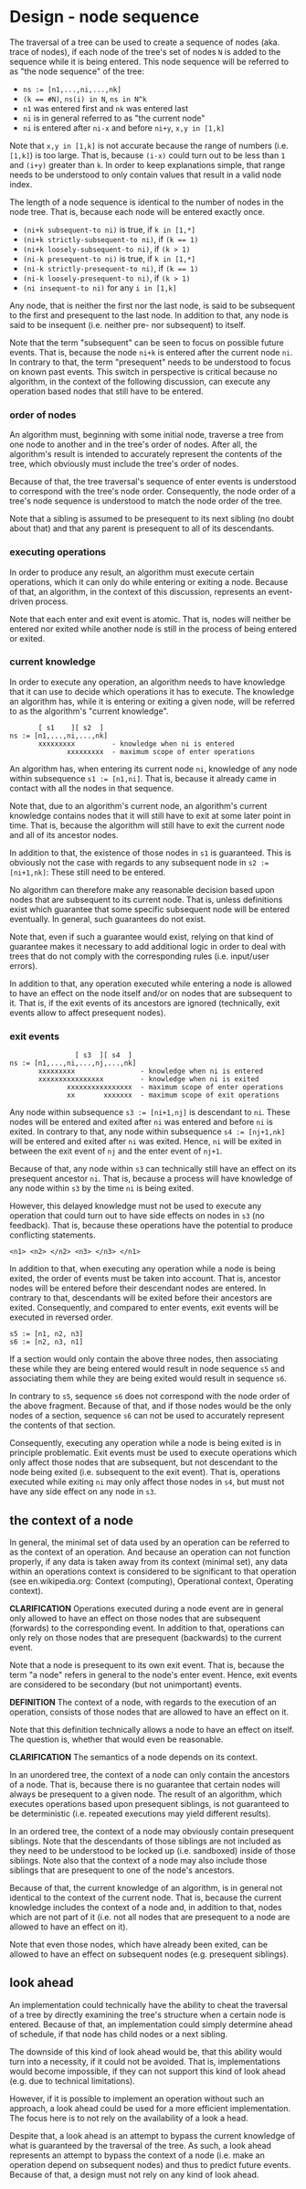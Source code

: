 
<!-- ======================================================================= -->
# Design - node sequence

The traversal of a tree can be used to create a sequence of nodes (aka. trace
of nodes), if each node of the tree's set of nodes `N` is added to the sequence
while it is being entered. This node sequence will be referred to as "the node
sequence" of the tree:

* `ns := [n1,...,ni,...,nk]`
* `(k == #N)`, `ns(i) in N`, `ns in N^k`
* `n1` was entered first and `nk` was entered last
* `ni` is in general referred to as "the current node"
* `ni` is entered after `ni-x` and before `ni+y`, `x,y in [1,k]`

Note that `x,y in [1,k]` is not accurate because the range of numbers (i.e.
`[1,k]`) is too large. That is, because `(i-x)` could turn out to be less than
`1` and `(i+y)` greater than `k`. In order to keep explanations simple, that
range needs to be understood to only contain values that result in a valid node
index.

The length of a node sequence is identical to the number of nodes in the node
tree. That is, because each node will be entered exactly once.

* `(ni+k subsequent-to ni)` is true, if `k in [1,*]`
* `(ni+k strictly-subsequent-to ni)`, if `(k == 1)`
* `(ni+k loosely-subsequent-to ni)`, if `(k > 1)`
* `(ni-k presequent-to ni)` is true, if `k in [1,*]`
* `(ni-k strictly-presequent-to ni)`, if `(k == 1)`
* `(ni-k loosely-presequent-to ni)`, if `(k > 1)`
* `(ni insequent-to ni)` for any `i in [1,k]`

Any node, that is neither the first nor the last node, is said to be subsequent
to the first and presequent to the last node. In addition to that, any node is
said to be insequent (i.e. neither pre- nor subsequent) to itself.

Note that the term "subsequent" can be seen to focus on possible future events.
That is, because the node `ni+k` is entered after the current node `ni`. In
contrary to that, the term "presequent" needs to be understood to focus on known
past events. This switch in perspective is critical because no algorithm, in the
context of the following discussion, can execute any operation based nodes that
still have to be entered.

### order of nodes

An algorithm must, beginning with some initial node, traverse a tree from one
node to another and in the tree's order of nodes. After all, the algorithm's
result is intended to accurately represent the contents of the tree, which
obviously must include the tree's order of nodes.

Because of that, the tree traversal's sequence of enter events is understood
to correspond with the tree's node order. Consequently, the node order of a
tree's node sequence is understood to match the node order of the tree.

Note that a sibling is assumed to be presequent to its next sibling (no doubt
about that) and that any parent is presequent to all of its descendants.

### executing operations

In order to produce any result, an algorithm must execute certain operations,
which it can only do while entering or exiting a node. Because of that, an
algorithm, in the context of this discussion, represents an event-driven process.

Note that each enter and exit event is atomic. That is, nodes will neither be
entered nor exited while another node is still in the process of being entered
or exited.

### current knowledge

In order to execute any operation, an algorithm needs to have knowledge that
it can use to decide which operations it has to execute. The knowledge an
algorithm has, while it is entering or exiting a given node, will be referred
to as the algorithm's "current knowledge".

```
       [ s1    ][ s2  ]
ns := [n1,...,ni,...,nk]
       xxxxxxxxx         - knowledge when ni is entered
              xxxxxxxxx  - maximum scope of enter operations
```

An algorithm has, when entering its current node `ni`, knowledge of any node
within subsequence `s1 := [n1,ni]`. That is, because it already came in contact
with all the nodes in that sequence.

Note that, due to an algorithm's current node, an algorithm's current knowledge
contains nodes that it will still have to exit at some later point in time.
That is, because the algorithm will still have to exit the current node and
all of its ancestor nodes.

In addition to that, the existence of those nodes in `s1` is guaranteed.
This is obviously not the case with regards to any subsequent node in
`s2 := [ni+1,nk]`: These still need to be entered.

No algorithm can therefore make any reasonable decision based upon nodes that
are subsequent to its current node. That is, unless definitions exist which
guarantee that some specific subsequent node will be entered eventually. In
general, such guarantees do not exist.

Note that, even if such a guarantee would exist, relying on that kind of
guarantee makes it necessary to add additional logic in order to deal with
trees that do not comply with the corresponding rules (i.e. input/user errors).

In addition to that, any operation executed while entering a node is allowed
to have an effect on the node itself and/or on nodes that are subsequent to
it. That is, if the exit events of its ancestors are ignored (technically,
exit events allow to affect presequent nodes).

### exit events

```
                [ s3  ][ s4  ]
ns := [n1,...,ni,...,nj,...,nk]
       xxxxxxxxx                - knowledge when ni is entered
       xxxxxxxxxxxxxxxx         - knowledge when ni is exited
              xxxxxxxxxxxxxxxx  - maximum scope of enter operations
              xx       xxxxxxx  - maximum scope of exit operations
```

Any node within subsequence `s3 := [ni+1,nj]` is descendant to `ni`. These nodes
will be entered and exited after `ni` was entered and before `ni` is exited. In
contrary to that, any node within subsequence `s4 := [nj+1,nk]` will be entered
and exited after `ni` was exited. Hence, `ni` will be exited in between the exit
event of `nj` and the enter event of `nj+1`.

Because of that, any node within `s3` can technically still have an effect on
its presequent ancestor `ni`. That is, because a process will have knowledge
of any node within `s3` by the time `ni` is being exited.

However, this delayed knowledge must not be used to execute any operation that
could turn out to have side effects on nodes in `s3` (no feedback). That is,
because these operations have the potential to produce conflicting statements.

```
<n1> <n2> </n2> <n3> </n3> </n1>
```

In addition to that, when executing any operation while a node is being exited,
the order of events must be taken into account. That is, ancestor nodes will be
entered before their descendant nodes are entered. In contrary to that,
descendants will be exited before their ancestors are exited. Consequently, and
compared to enter events, exit events will be executed in reversed order.

```
s5 := [n1, n2, n3]
s6 := [n2, n3, n1]
```

If a section would only contain the above three nodes, then associating
these while they are being entered would result in node sequence `s5` and
associating them while they are being exited would result in sequence `s6`.

In contrary to `s5`, sequence `s6` does not correspond with the node order of
the above fragment. Because of that, and if those nodes would be the only nodes
of a section, sequence `s6` can not be used to accurately represent the contents
of that section.

Consequently, executing any operation while a node is being exited is in
principle problematic. Exit events must be used to execute operations which
only affect those nodes that are subsequent, but not descendant to the node
being exited (i.e. subsequent to the exit event). That is, operations executed
while exiting `ni` may only affect those nodes in `s4`, but must not have any
side effect on any node in `s3`.

<!-- ======================================================================= -->
## the context of a node

In general, the minimal set of data used by an operation can be referred to as
the context of an operation. And because an operation can not function properly,
if any data is taken away from its context (minimal set), any data within an
operations context is considered to be significant to that operation (see
en.wikipedia.org: Context (computing), Operational context, Operating context).

**CLARIFICATION**
Operations executed during a node event are in general only allowed to have an
effect on those nodes that are subsequent (forwards) to the corresponding event.
In addition to that, operations can only rely on those nodes that are presequent
(backwards) to the current event.

Note that a node is presequent to its own exit event. That is, because the
term "a node" refers in general to the node's enter event. Hence, exit events
are considered to be secondary (but not unimportant) events.

**DEFINITION**
The context of a node, with regards to the execution of an operation, consists
of those nodes that are allowed to have an effect on it.

Note that this definition technically allows a node to have an effect on itself.
The question is, whether that would even be reasonable.

**CLARIFICATION**
The semantics of a node depends on its context.

In an unordered tree, the context of a node can only contain the ancestors
of a node. That is, because there is no guarantee that certain nodes will
always be presequent to a given node. The result of an algorithm, which
executes operations based upon presequent siblings, is not guaranteed to
be deterministic (i.e. repeated executions may yield different results).

In an ordered tree, the context of a node may obviously contain presequent
siblings. Note that the descendants of those siblings are not included as they
need to be understood to be locked up (i.e. sandboxed) inside of those siblings.
Note also that the context of a node may also include those siblings that are
presequent to one of the node's ancestors.

Because of that, the current knowledge of an algorithm, is in general not
identical to the context of the current node. That is, because the current
knowledge includes the context of a node and, in addition to that, nodes
which are not part of it (i.e. not all nodes that are presequent to a node
are allowed to have an effect on it).

Note that even those nodes, which have already been exited, can be allowed to
have an effect on subsequent nodes (e.g. presequent siblings).

<!-- ======================================================================= -->
## look ahead

An implementation could technically have the ability to cheat the traversal of a
tree by directly examining the tree's structure when a certain node is entered.
Because of that, an implementation could simply determine ahead of schedule, if
that node has child nodes or a next sibling.

The downside of this kind of look ahead would be, that this ability would turn
into a necessity, if it could not be avoided. That is, implementations would
become impossible, if they can not support this kind of look ahead (e.g. due to
technical limitations).

However, if it is possible to implement an operation without such an approach,
a look ahead could be used for a more efficient implementation. The focus here
is to not rely on the availability of a look a head.

Despite that, a look ahead is an attempt to bypass the current knowledge of
what is guaranteed by the traversal of the tree. As such, a look ahead
represents an attempt to bypass the context of a node (i.e. make an operation
depend on subsequent nodes) and thus to predict future events. Because of that,
a design must not rely on any kind of look ahead.
